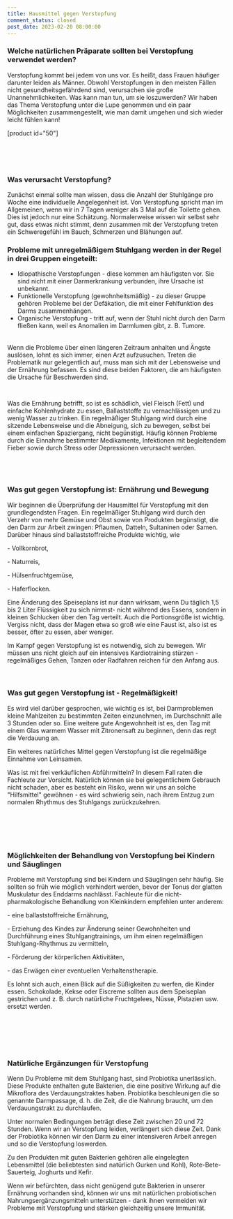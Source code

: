 ```yaml
---
title: Hausmittel gegen Verstopfung
comment_status: closed
post_date: 2023-02-20 08:00:00
---
```

<!-- wp:heading {"level":3} -->
<h3><strong>Welche natürlichen Präparate sollten bei Verstopfung verwendet werden?</strong></h3>
<!-- /wp:heading -->

<!-- wp:paragraph -->
<p>Verstopfung kommt bei jedem von uns vor. Es heißt, dass Frauen häufiger darunter leiden als Männer. Obwohl Verstopfungen in den meisten Fällen nicht gesundheitsgefährdend sind, verursachen sie große Unannehmlichkeiten. Was kann man tun, um sie loszuwerden? Wir haben das Thema Verstopfung unter die Lupe genommen und ein paar Möglichkeiten zusammengestellt, wie man damit umgehen und sich wieder leicht fühlen kann! </p>
<!-- /wp:paragraph -->

<!-- wp:paragraph -->
<p>[product id="50"]</p>
<!-- /wp:paragraph -->

<!-- wp:spacer {"height":"51px"} -->
<div style="height:51px" aria-hidden="true" class="wp-block-spacer"></div>
<!-- /wp:spacer -->

<!-- wp:heading {"level":3} -->
<h3><strong>Was verursacht Verstopfung?</strong></h3>
<!-- /wp:heading -->

<!-- wp:paragraph -->
<p>Zunächst einmal sollte man wissen, dass die Anzahl der Stuhlgänge pro Woche eine individuelle Angelegenheit ist. Von Verstopfung spricht man im Allgemeinen, wenn wir in 7 Tagen weniger als 3 Mal auf die Toilette gehen. Dies ist jedoch nur eine Schätzung. Normalerweise wissen wir selbst sehr gut, dass etwas nicht stimmt, denn zusammen mit der Verstopfung treten ein Schweregefühl im Bauch, Schmerzen und Blähungen auf.</p>
<!-- /wp:paragraph -->

<!-- wp:heading {"level":3} -->
<h3><strong>Probleme mit unregelmäßigem Stuhlgang werden in der Regel in drei Gruppen eingeteilt:</strong></h3>
<!-- /wp:heading -->

<!-- wp:list -->
<ul><!-- wp:list-item -->
<li>Idiopathische Verstopfungen - diese kommen am häufigsten vor. Sie sind nicht mit einer Darmerkrankung verbunden, ihre Ursache ist unbekannt.</li>
<!-- /wp:list-item -->

<!-- wp:list-item -->
<li>Funktionelle Verstopfung (gewohnheitsmäßig) - zu dieser Gruppe gehören Probleme bei der Defäkation, die mit einer Fehlfunktion des Darms zusammenhängen.</li>
<!-- /wp:list-item -->

<!-- wp:list-item -->
<li>Organische Verstopfung - tritt auf, wenn der Stuhl nicht durch den Darm fließen kann, weil es Anomalien im Darmlumen gibt, z. B. Tumore.</li>
<!-- /wp:list-item --></ul>
<!-- /wp:list -->

<!-- wp:spacer {"height":"5px"} -->
<div style="height:5px" aria-hidden="true" class="wp-block-spacer"></div>
<!-- /wp:spacer -->

<!-- wp:paragraph -->
<p>Wenn die Probleme über einen längeren Zeitraum anhalten und Ängste auslösen, lohnt es sich immer, einen Arzt aufzusuchen. Treten die Problematik nur gelegentlich auf, muss man sich mit der Lebensweise und der Ernährung befassen. Es sind diese beiden Faktoren, die am häufigsten die Ursache für Beschwerden sind.</p>
<!-- /wp:paragraph -->

<!-- wp:spacer {"height":"15px"} -->
<div style="height:15px" aria-hidden="true" class="wp-block-spacer"></div>
<!-- /wp:spacer -->

<!-- wp:paragraph -->
<p>Was die Ernährung betrifft, so ist es schädlich, viel Fleisch (Fett) und einfache Kohlenhydrate zu essen, Ballaststoffe zu vernachlässigen und zu wenig Wasser zu trinken. Ein regelmäßiger Stuhlgang wird durch eine sitzende Lebensweise und die Abneigung, sich zu bewegen, selbst bei einem einfachen Spaziergang, nicht begünstigt. Häufig können Probleme durch die Einnahme bestimmter Medikamente, Infektionen mit begleitendem Fieber sowie durch Stress oder Depressionen verursacht werden.</p>
<!-- /wp:paragraph -->

<!-- wp:spacer {"height":"40px"} -->
<div style="height:40px" aria-hidden="true" class="wp-block-spacer"></div>
<!-- /wp:spacer -->

<!-- wp:heading {"level":3} -->
<h3><strong>Was gut gegen Verstopfung ist: Ernährung und Bewegung</strong></h3>
<!-- /wp:heading -->

<!-- wp:paragraph -->
<p>Wir beginnen die Überprüfung der Hausmittel für Verstopfung mit den grundlegendsten Fragen. Ein regelmäßiger Stuhlgang wird durch den Verzehr von mehr Gemüse und Obst sowie von Produkten begünstigt, die den Darm zur Arbeit zwingen: Pflaumen, Datteln, Sultaninen oder Samen. Darüber hinaus sind ballaststoffreiche Produkte wichtig, wie</p>
<!-- /wp:paragraph -->

<!-- wp:paragraph -->
<p>- Vollkornbrot,</p>
<!-- /wp:paragraph -->

<!-- wp:paragraph -->
<p>- Naturreis,</p>
<!-- /wp:paragraph -->

<!-- wp:paragraph -->
<p>- Hülsenfruchtgemüse,</p>
<!-- /wp:paragraph -->

<!-- wp:paragraph -->
<p>- Haferflocken.</p>
<!-- /wp:paragraph -->

<!-- wp:paragraph -->
<p>Eine Änderung des Speiseplans ist nur dann wirksam, wenn Du täglich 1,5 bis 2 Liter Flüssigkeit zu sich nimmst- nicht während des Essens, sondern in kleinen Schlucken über den Tag verteilt. Auch die Portionsgröße ist wichtig. Vergiss nicht, dass der Magen etwa so groß wie eine Faust ist, also ist es besser, öfter zu essen, aber weniger.</p>
<!-- /wp:paragraph -->

<!-- wp:paragraph -->
<p>Im Kampf gegen Verstopfung ist es notwendig, sich zu bewegen. Wir müssen uns nicht gleich auf ein intensives Kardiotraining stürzen - regelmäßiges Gehen, Tanzen oder Radfahren reichen für den Anfang aus.</p>
<!-- /wp:paragraph -->

<!-- wp:spacer {"height":"20px"} -->
<div style="height:20px" aria-hidden="true" class="wp-block-spacer"></div>
<!-- /wp:spacer -->

<!-- wp:heading {"level":3} -->
<h3><strong>Was gut gegen Verstopfung ist - Regelmäßigkeit!</strong></h3>
<!-- /wp:heading -->

<!-- wp:paragraph -->
<p>Es wird viel darüber gesprochen, wie wichtig es ist, bei Darmproblemen kleine Mahlzeiten zu bestimmten Zeiten einzunehmen, im Durchschnitt alle 3 Stunden oder so. Eine weitere gute Angewohnheit ist es, den Tag mit einem Glas warmem Wasser mit Zitronensaft zu beginnen, denn das regt die Verdauung an.</p>
<!-- /wp:paragraph -->

<!-- wp:paragraph -->
<p>Ein weiteres natürliches Mittel gegen Verstopfung ist die regelmäßige Einnahme von Leinsamen.</p>
<!-- /wp:paragraph -->

<!-- wp:paragraph -->
<p>Was ist mit frei verkäuflichen Abführmitteln? In diesem Fall raten die Fachleute zur Vorsicht. Natürlich können sie bei gelegentlichem Gebrauch nicht schaden, aber es besteht ein Risiko, wenn wir uns an solche "Hilfsmittel" gewöhnen - es wird schwierig sein, nach ihrem Entzug zum normalen Rhythmus des Stuhlgangs zurückzukehren.</p>
<!-- /wp:paragraph -->

<!-- wp:spacer {"height":"67px"} -->
<div style="height:67px" aria-hidden="true" class="wp-block-spacer"></div>
<!-- /wp:spacer -->

<!-- wp:heading {"level":3} -->
<h3><strong>Möglichkeiten der Behandlung von Verstopfung bei Kindern und Säuglingen</strong></h3>
<!-- /wp:heading -->

<!-- wp:paragraph -->
<p>Probleme mit Verstopfung sind bei Kindern und Säuglingen sehr häufig. Sie sollten so früh wie möglich verhindert werden, bevor der Tonus der glatten Muskulatur des Enddarms nachlässt. Fachleute für die nicht-pharmakologische Behandlung von Kleinkindern empfehlen unter anderem:</p>
<!-- /wp:paragraph -->

<!-- wp:paragraph -->
<p>- eine ballaststoffreiche Ernährung,</p>
<!-- /wp:paragraph -->

<!-- wp:paragraph -->
<p>- Erziehung des Kindes zur Änderung seiner Gewohnheiten und Durchführung eines Stuhlgangtrainings, um ihm einen regelmäßigen Stuhlgang-Rhythmus zu vermitteln,</p>
<!-- /wp:paragraph -->

<!-- wp:paragraph -->
<p>- Förderung der körperlichen Aktivitäten,</p>
<!-- /wp:paragraph -->

<!-- wp:paragraph -->
<p>- das Erwägen einer eventuellen Verhaltenstherapie.</p>
<!-- /wp:paragraph -->

<!-- wp:paragraph -->
<p>Es lohnt sich auch, einen Blick auf die Süßigkeiten zu werfen, die Kinder essen. Schokolade, Kekse oder Eiscreme sollten aus dem Speiseplan gestrichen und z. B. durch natürliche Fruchtgelees, Nüsse, Pistazien usw. ersetzt werden.</p>
<!-- /wp:paragraph -->

<!-- wp:spacer {"height":"75px"} -->
<div style="height:75px" aria-hidden="true" class="wp-block-spacer"></div>
<!-- /wp:spacer -->

<!-- wp:heading {"level":3} -->
<h3>Natürliche Ergänzungen für Verstopfung</h3>
<!-- /wp:heading -->

<!-- wp:paragraph -->
<p>Wenn Du Probleme mit dem Stuhlgang hast, sind Probiotika unerlässlich. Diese Produkte enthalten gute Bakterien, die eine positive Wirkung auf die Mikroflora des Verdauungstraktes haben. Probiotika beschleunigen die so genannte Darmpassage, d. h. die Zeit, die die Nahrung braucht, um den Verdauungstrakt zu durchlaufen.</p>
<!-- /wp:paragraph -->

<!-- wp:paragraph -->
<p>Unter normalen Bedingungen beträgt diese Zeit zwischen 20 und 72 Stunden. Wenn wir an Verstopfung leiden, verlängert sich diese Zeit. Dank der Probiotika können wir den Darm zu einer intensiveren Arbeit anregen und so die Verstopfung loswerden.</p>
<!-- /wp:paragraph -->

<!-- wp:paragraph -->
<p>Zu den Produkten mit guten Bakterien gehören alle eingelegten Lebensmittel (die beliebtesten sind natürlich Gurken und Kohl), Rote-Bete-Sauerteig, Joghurts und Kefir.</p>
<!-- /wp:paragraph -->

<!-- wp:paragraph -->
<p>Wenn wir befürchten, dass nicht genügend gute Bakterien in unserer Ernährung vorhanden sind, können wir uns mit natürlichen probiotischen Nahrungsergänzungsmitteln unterstützen - dank ihnen vermeiden wir Probleme mit Verstopfung und stärken gleichzeitig unsere Immunität.</p>
<!-- /wp:paragraph -->